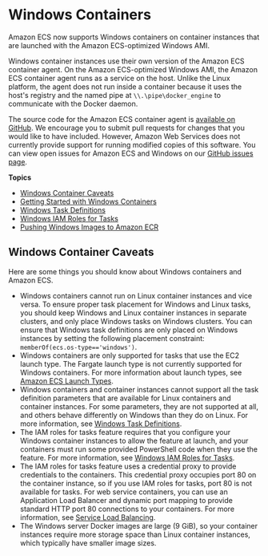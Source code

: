 # Windows Containers<a name="ECS_Windows"></a>

Amazon ECS now supports Windows containers on container instances that are launched with the Amazon ECS\-optimized Windows AMI\. 

Windows container instances use their own version of the Amazon ECS container agent\. On the Amazon ECS\-optimized Windows AMI, the Amazon ECS container agent runs as a service on the host\. Unlike the Linux platform, the agent does not run inside a container because it uses the host's registry and the named pipe at `\\.\pipe\docker_engine` to communicate with the Docker daemon\.

The source code for the Amazon ECS container agent is [available on GitHub](https://github.com/aws/amazon-ecs-agent)\. We encourage you to submit pull requests for changes that you would like to have included\. However, Amazon Web Services does not currently provide support for running modified copies of this software\. You can view open issues for Amazon ECS and Windows on our [GitHub issues page](https://github.com/aws/amazon-ecs-agent/issues?utf8=%E2%9C%93&q=is%3Aissue%20is%3Aopen%20label%3Aos/windows)\.

**Topics**
+ [Windows Container Caveats](#windows_caveats)
+ [Getting Started with Windows Containers](ECS_Windows_getting_started.md)
+ [Windows Task Definitions](windows_task_definitions.md)
+ [Windows IAM Roles for Tasks](windows_task_IAM_roles.md)
+ [Pushing Windows Images to Amazon ECR](windows_ecr.md)

## Windows Container Caveats<a name="windows_caveats"></a>

Here are some things you should know about Windows containers and Amazon ECS\.
+ Windows containers cannot run on Linux container instances and vice versa\. To ensure proper task placement for Windows and Linux tasks, you should keep Windows and Linux container instances in separate clusters, and only place Windows tasks on Windows clusters\. You can ensure that Windows task definitions are only placed on Windows instances by setting the following placement constraint: `memberOf(ecs.os-type=='windows')`\.
+ Windows containers are only supported for tasks that use the EC2 launch type\. The Fargate launch type is not currently supported for Windows containers\. For more information about launch types, see [Amazon ECS Launch Types](launch_types.md)\.
+ Windows containers and container instances cannot support all the task definition parameters that are available for Linux containers and container instances\. For some parameters, they are not supported at all, and others behave differently on Windows than they do on Linux\. For more information, see [Windows Task Definitions](windows_task_definitions.md)\.
+ The IAM roles for tasks feature requires that you configure your Windows container instances to allow the feature at launch, and your containers must run some provided PowerShell code when they use the feature\. For more information, see [Windows IAM Roles for Tasks](windows_task_IAM_roles.md)\.
+ The IAM roles for tasks feature uses a credential proxy to provide credentials to the containers\. This credential proxy occupies port 80 on the container instance, so if you use IAM roles for tasks, port 80 is not available for tasks\. For web service containers, you can use an Application Load Balancer and dynamic port mapping to provide standard HTTP port 80 connections to your containers\. For more information, see [Service Load Balancing](service-load-balancing.md)\.
+ The Windows server Docker images are large \(9 GiB\), so your container instances require more storage space than Linux container instances, which typically have smaller image sizes\.